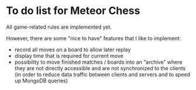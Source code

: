 # To do list for Meteor Chess

All game-related rules are implemented yet.

However, there are some "nice to have" features that I like to implement:

* record all moves on a board to allow later replay
* display time that is required for current move
* possibility to move finished matches / boards into an "archive" where they
  are not directly accessible and are not synchronized to the clients (in order
  to reduce data traffic between clients and servers and to speed up MongoDB
  queries)
